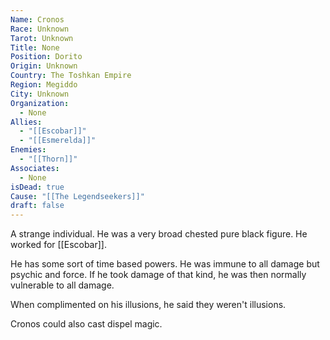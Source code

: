 ```yaml
---
Name: Cronos
Race: Unknown
Tarot: Unknown
Title: None
Position: Dorito
Origin: Unknown
Country: The Toshkan Empire
Region: Megiddo
City: Unknown
Organization:
  - None
Allies:
  - "[[Escobar]]"
  - "[[Esmerelda]]"
Enemies:
  - "[[Thorn]]"
Associates:
  - None
isDead: true
Cause: "[[The Legendseekers]]"
draft: false
---
```

A strange individual. He  was a very broad chested pure black figure. He worked for [[Escobar]].

He has some sort of time based powers. He was immune to all damage but psychic and force. If he took damage of that kind, he was then normally vulnerable to all damage. 

When complimented on his illusions, he said they weren't illusions. 

Cronos could also cast dispel magic. 

